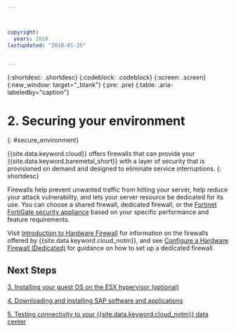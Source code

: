 ```yaml
---



copyright:
  years: 2018
lastupdated: "2018-01-25"


---
```


{:shortdesc: .shortdesc}
{:codeblock: .codeblock}
{:screen: .screen}
{:new_window: target="_blank"}
{:pre: .pre}
{:table: .aria-labeledby="caption"}

# 2. Securing your environment
{: #secure_environment}

{{site.data.keyword.cloud}} offers firewalls that can provide your {{site.data.keyword.baremetal_short}} with a layer of security that is provisioned on demand and designed to eliminate service interruptions.
{: shortdesc}

Firewalls help prevent unwanted traffic from hitting your server, help reduce your attack vulnerability, and lets your server resource be dedicated for its use. You can choose a shared firewall, dedicated firewall, or the [Fortinet FortiGate security appliance](https://console.bluemix.net/docs/infrastructure/fortigate-10g/getting-started.html#getting-started-with-fortigate-security-appliance-10gbs) based on your specific performance and feature requirements.

Visit [Introduction to Hardware Firewall](https://knowledgelayer.softlayer.com/learning/introduction-hardware-firewall) for information on the firewalls offered by {{site.data.keyword.cloud_notm}}, and see [Configure a Hardware Firewall (Dedicated)](https://knowledgelayer.softlayer.com/procedure/configure-hardware-firewall-dedicated) for guidance on how to set up a dedicated firewall.

## Next Steps

  [3. Installing your guest OS on the ESX hypervisor (optional)](/docs/infrastructure/sap-netweaver/sap-installing-guest-operating-system-vmware-deployments.html)

  [4. Downloading and installing SAP software and applications](/docs/infrastructure/sap-netweaver/sap-installing-sap-landscape.html)
  
  [5. Testing connectivity to your {{site.data.keyword.cloud_notm}} data center](/docs/infrastructure/sap-netweaver/sap-testing-connectivity.html)
